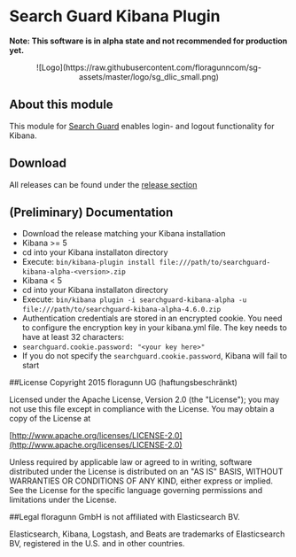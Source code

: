 # Search Guard Kibana Plugin

**Note: This software is in alpha state and not recommended for production yet.**

<p align="center">
![Logo](https://raw.githubusercontent.com/floragunncom/sg-assets/master/logo/sg_dlic_small.png) 


## About this module
This module for [Search Guard](https://github.com/floragunncom/search-guard) enables login- and logout functionality for Kibana.

## Download
All releases can be found under the [release section](https://github.com/floragunncom/search-guard-kibana-plugin/releases)

## (Preliminary) Documentation

* Download the release matching your Kibana installation
* Kibana >= 5
 * cd into your Kibana installaton directory
 * Execute: `bin/kibana-plugin install file:///path/to/searchguard-kibana-alpha-<version>.zip` 
* Kibana < 5
 * cd into your Kibana installaton directory
 * Execute: `bin/kibana plugin -i searchguard-kibana-alpha -u file:///path/to/searchguard-kibana-alpha-4.6.0.zip 
` 
* Authentication credentials are stored in an encrypted cookie. You need to configure the encryption key in your kibana.yml file. The key needs to have at least 32 characters:
 * `searchguard.cookie.password: "<your key here>"`
* If you do not specify the  `searchguard.cookie.password`, Kibana will fail to start


##License
Copyright 2015 floragunn UG (haftungsbeschränkt)

Licensed under the Apache License, Version 2.0 (the "License"); you may not use this file except in compliance with the License. You may obtain a copy of the License at

[http://www.apache.org/licenses/LICENSE-2.0](http://www.apache.org/licenses/LICENSE-2.0)

Unless required by applicable law or agreed to in writing, software distributed under the License is distributed on an "AS IS" BASIS, WITHOUT WARRANTIES OR CONDITIONS OF ANY KIND, either express or implied. See the License for the specific language governing permissions and limitations under the License.

##Legal
floragunn GmbH is not affiliated with Elasticsearch BV.

Elasticsearch, Kibana, Logstash, and Beats are trademarks of Elasticsearch BV, registered in the U.S. and in other countries.